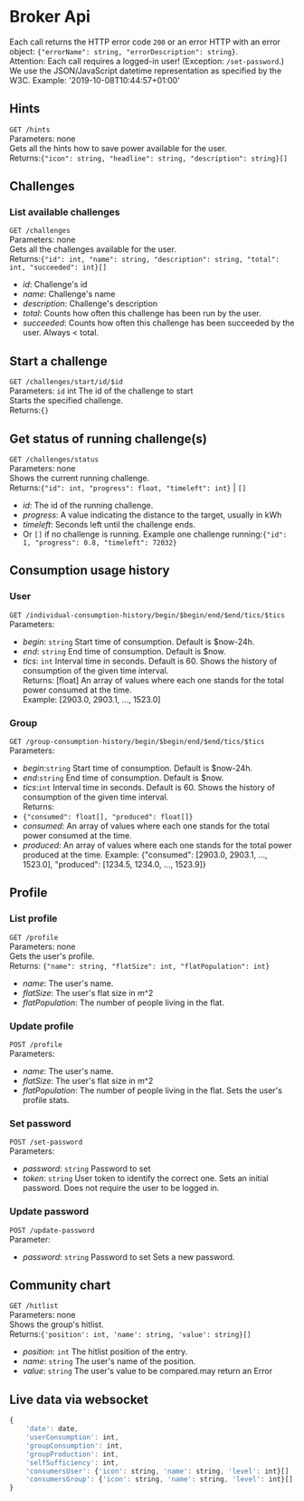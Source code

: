 # Broker Api
Each call returns the HTTP error code `200` or an error HTTP with an error object: `{"errorName": string, "errorDescription": string}`.  
Attention: Each call requires a logged-in user! (Exception: `/set-password`.) We use the JSON/JavaScript datetime representation as specified by the W3C. Example: '2019-10-08T10:44:57+01:00'

## Hints
`GET /hints`  
Parameters: none  
Gets all the hints how to save power available for the user.  
Returns:`{"icon": string, "headline": string, "description": string}[]`

## Challenges
### List available challenges
`GET /challenges`  
Parameters: none  
Gets all the challenges available for the user.  
Returns:`{"id": int, "name": string, "description": string, "total": int, "succeeded": int}[]`
- *id*: Challenge's id
- *name*: Challenge's name
- *description*: Challenge's description
- *total*: Counts how often this challenge has been run by the user.
- *succeeded*: Counts how often this challenge has been succeeded by the user. Always < total.

## Start a challenge
`GET /challenges/start/id/$id`  
Parameters: `id` int The id of the challenge to start  
Starts the specified challenge.  
Returns:`{}`

## Get status of running challenge(s)
`GET /challenges/status`  
Parameters: none  
Shows the current running challenge.  
Returns:`{"id": int, "progress": float, "timeleft": int}` | `[]`
- *id*: The id of the running challenge.
- *progress*: A value indicating the distance to the target, usually in kWh
- *timeleft*: Seconds left until the challenge ends.
- Or `[]` if no challenge is running.
Example one challenge running:`{"id": 1, "progress": 0.8, "timeleft": 72032}`

## Consumption usage history
### User
`GET /individual-consumption-history/begin/$begin/end/$end/tics/$tics`  
Parameters:
- *begin*: `string` Start time of consumption. Default is $now-24h.
- *end*: `string` End time of consumption. Default is $now. 
- *tics*: `int` Interval time in seconds. Default is 60.
Shows the history of consumption of the given time interval.  
Returns: [float] An array of values where each one stands for the total power consumed at the time.  
Example: [2903.0, 2903.1, ..., 1523.0] 

### Group
`GET /group-consumption-history/begin/$begin/end/$end/tics/$tics`  
Parameters:
- *begin*:`string` Start time of consumption. Default is $now-24h.
- *end*:`string` End time of consumption. Default is $now.
- *tics*:`int` Interval time in seconds. Default is 60.
Shows the history of consumption of the given time interval.  
Returns:
- `{"consumed": float[], "produced": float[]}`
- *consumed*: An array of values where each one stands for the total power consumed at the time.
- *produced*: An array of values where each one stands for the total power produced at the time.
Example: {"consumed": [2903.0, 2903.1, ..., 1523.0], "produced": [1234.5, 1234.0, ..., 1523.9]} 

## Profile
### List profile
`GET /profile`  
Parameters: none  
Gets the user's profile.  
Returns: `{"name": string, "flatSize": int, "flatPopulation": int}`
- *name*: The user's name.
- *flatSize*: The user's flat size in m^2 
- *flatPopulation*: The number of people living in the flat.

### Update  profile
`POST /profile`  
Parameters:
- *name*: The user's name.
- *flatSize*: The user's flat size in m^2
- *flatPopulation*: The number of people living in the flat.
Sets the user's profile stats.  

### Set password
`POST /set-password`  
Parameters:
- *password*: `string` Password to set
- *token*: `string` User token to identify the correct one.
Sets an initial password. Does not require the user to be logged in.

### Update password
`POST /update-password`  
Parameter:
- *password*: `string` Password to set
Sets a new password.

## Community chart
`GET /hitlist`  
Parameters: none  
Shows the group's hitlist.  
Returns:`{'position': int, 'name': string, 'value': string}[]`
- *position*: `int` The hitlist position of the entry.
- *name*: `string` The user's name of the position.
- *value*: `string` The user's value to be compared.may return an Error


## Live data via websocket
```javascript
{
    'date': date,
    'userConsumption': int,
    'groupConsumption': int,
    'groupProduction': int,
    'selfSufficiency': int,
    'consumersUser': {'icon': string, 'name': string, 'level': int}[]
    'consumersGroup': {'icon': string, 'name': string, 'level': int}[]
}
```
